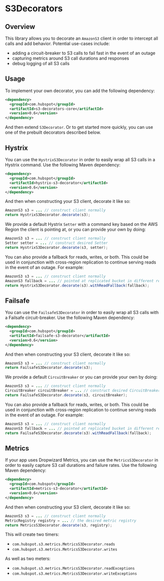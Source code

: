 # S3Decorators

## Overview

This library allows you to decorate an `AmazonS3` client in order to intercept all calls and add behavior. Potential use-cases include:
- adding a circuit-breaker to S3 calls to fail fast in the event of an outage
- capturing metrics around S3 call durations and responses
- debug logging of all S3 calls

## Usage

To implement your own decorator, you can add the following dependency:

```xml
<dependency>
  <groupId>com.hubspot</groupId>
  <artifactId>s3-decorators-core</artifactId>
  <version>0.6</version>
</dependency>
```

And then extend `S3Decorator`. Or to get started more quickly, you can use one of the prebuilt decorators described below.

## Hystrix

You can use the `HystrixS3Decorator` in order to easily wrap all S3 calls in a Hystrix command. Use the following Maven dependency:

```xml
<dependency>
  <groupId>com.hubspot</groupId>
  <artifactId>hystrix-s3-decorator</artifactId>
  <version>0.6</version>
</dependency>
```

And then when constructing your S3 client, decorate it like so:

```java
AmazonS3 s3 = ... // construct client normally
return HystrixS3Decorator.decorate(s3);
```

We provide a default Hystrix `Setter` with a command key based on the AWS Region the client is pointing at, or you can provide your own by doing:

```java
AmazonS3 s3 = ... // construct client normally
Setter setter = ... // construct desired Setter
return HystrixS3Decorator.decorate(s3, setter);
```

You can also provide a fallback for reads, writes, or both. This could be used in conjunction with cross-region replication to continue serving reads in the event of an outage. For example:

```java
AmazonS3 s3 = ... // construct client normally
AmazonS3 fallback = ... // pointed at replicated bucket in different region
return HystrixS3Decorator.decorate(s3).withReadFallback(fallback);
```

## Failsafe

You can use the `FailsafeS3Decorator` in order to easily wrap all S3 calls with a Failsafe circuit-breaker. Use the following Maven dependency:

```xml
<dependency>
  <groupId>com.hubspot</groupId>
  <artifactId>failsafe-s3-decorator</artifactId>
  <version>0.6</version>
</dependency>
```

And then when constructing your S3 client, decorate it like so:

```java
AmazonS3 s3 = ... // construct client normally
return FailsafeS3Decorator.decorate(s3);
```

We provide a default `CircuitBreaker` or you can provide your own by doing:

```java
AmazonS3 s3 = ... // construct client normally
CircuitBreaker circuitBreaker = ... // construct desired CircuitBreaker
return FailsafeS3Decorator.decorate(s3, circuitBreaker);
```

You can also provide a fallback for reads, writes, or both. This could be used in conjunction with cross-region replication to continue serving reads in the event of an outage. For example:

```java
AmazonS3 s3 = ... // construct client normally
AmazonS3 fallback = ... // pointed at replicated bucket in different region
return FailsafeS3Decorator.decorate(s3).withReadFallback(fallback);
```

## Metrics

If your app uses Dropwizard Metrics, you can use the `MetricsS3Decorator` in order to easily capture S3 call durations and failure rates. Use the following Maven dependency:

```xml
<dependency>
  <groupId>com.hubspot</groupId>
  <artifactId>metrics-s3-decorator</artifactId>
  <version>0.6</version>
</dependency>
```

And then when constructing your S3 client, decorate it like so:

```java
AmazonS3 s3 = ... // construct client normally
MetricRegistry registry = ... // the desired metric registry
return MetricsS3Decorator.decorate(s3, registry);
```

This will create two timers: 
- `com.hubspot.s3.metrics.MetricsS3Decorator.reads`
- `com.hubspot.s3.metrics.MetricsS3Decorator.writes`

As well as two meters:
- `com.hubspot.s3.metrics.MetricsS3Decorator.readExceptions`
- `com.hubspot.s3.metrics.MetricsS3Decorator.writeExceptions`
